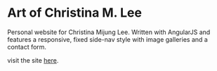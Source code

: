 # Art of Christina M. Lee
Personal website for Christina Mijung Lee.  Written with AngularJS and features a responsive, fixed side-nav style with image galleries and a contact form.

visit the site [here](http://christinamijunglee.com).
